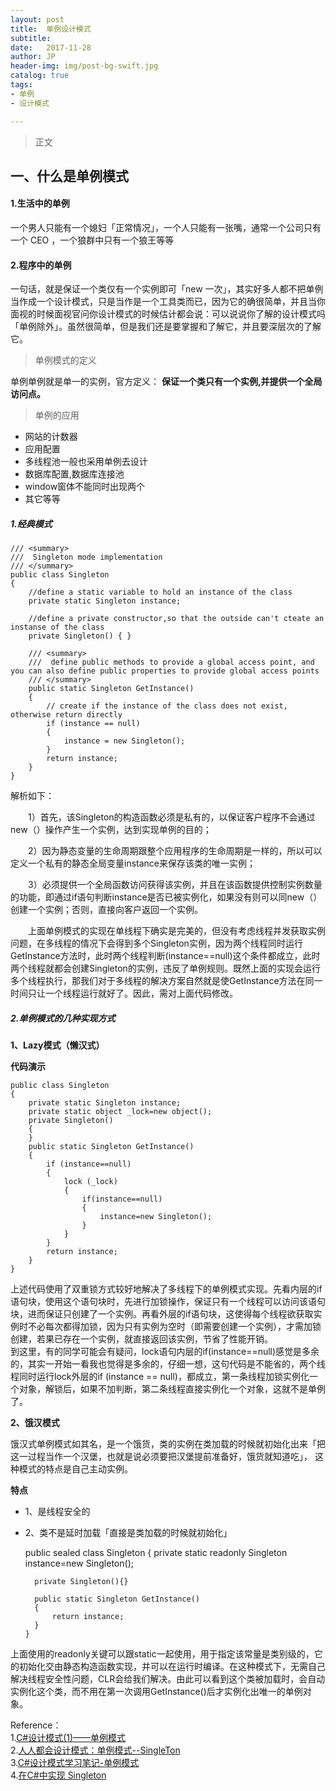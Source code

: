 ```yaml
---
layout: post
title:  单例设计模式
subtitle: 	
date:   2017-11-28
author: JP
header-img: img/post-bg-swift.jpg
catalog: true
tags:
- 单例
- 设计模式

---
```


> 正文

## 一、什么是单例模式 ##

#### 1.生活中的单例
一个男人只能有一个媳妇「正常情况」，一个人只能有一张嘴，通常一个公司只有一个 CEO ，一个狼群中只有一个狼王等等

#### 2.程序中的单例
一句话，就是保证一个类仅有一个实例即可「new 一次」，其实好多人都不把单例当作成一个设计模式，只是当作是一个工具类而已，因为它的确很简单，并且当你面视的时候面视官问你设计模式的时候估计都会说：可以说说你了解的设计模式吗「单例除外」。虽然很简单，但是我们还是要掌握和了解它，并且要深层次的了解它。

> 单例模式的定义

单例单例就是单一的实例，官方定义： **保证一个类只有一个实例,并提供一个全局访问点。**

> 单例的应用

- 网站的计数器
- 应用配置
- 多线程池一般也采用单例去设计
- 数据库配置,数据库连接池
- window窗体不能同时出现两个
- 其它等等

##### 1.经典模式

	/// <summary>
    ///  Singleton mode implementation
    /// </summary>
    public class Singleton
    {
        //define a static variable to hold an instance of the class
        private static Singleton instance;

        //define a private constructor,so that the outside can't cteate an instanse of the class
        private Singleton() { }

        /// <summary>
        ///  define public methods to provide a global access point, and you can also define public properties to provide global access points
        /// </summary>
        public static Singleton GetInstance()
        {
            // create if the instance of the class does not exist, otherwise return directly
            if (instance == null)
            {
                instance = new Singleton();
            }
            return instance;
        }
    }
	

解析如下：

　　1）首先，该Singleton的构造函数必须是私有的，以保证客户程序不会通过new（）操作产生一个实例，达到实现单例的目的；

　　2）因为静态变量的生命周期跟整个应用程序的生命周期是一样的，所以可以定义一个私有的静态全局变量instance来保存该类的唯一实例；

　　3）必须提供一个全局函数访问获得该实例，并且在该函数提供控制实例数量的功能，即通过if语句判断instance是否已被实例化，如果没有则可以同new（）创建一个实例；否则，直接向客户返回一个实例。

　　上面单例模式的实现在单线程下确实是完美的，但没有考虑线程并发获取实例问题，在多线程的情况下会得到多个Singleton实例，因为两个线程同时运行GetInstance方法时，此时两个线程判断(instance==null)这个条件都成立，此时两个线程就都会创建Singleton的实例，违反了单例规则。既然上面的实现会运行多个线程执行，那我们对于多线程的解决方案自然就是使GetInstance方法在同一时间只让一个线程运行就好了。因此，需对上面代码修改。	

##### 2.单例模式的几种实现方式

**1、Lazy模式（懒汉式）**


**代码演示**

	public class Singleton
	{
	    private static Singleton instance;
	    private static object _lock=new object();
	    private Singleton()
	    {
	    }
	    public static Singleton GetInstance()
	    {
	        if (instance==null)
	        {
	            lock (_lock)
	            {
	                if(instance==null)
	                {
	                    instance=new Singleton();
	                }
	            }
	        }
	        return instance;
	    }
	}

上述代码使用了双重锁方式较好地解决了多线程下的单例模式实现。先看内层的if语句块，使用这个语句块时，先进行加锁操作，保证只有一个线程可以访问该语句块，进而保证只创建了一个实例。再看外层的if语句块，这使得每个线程欲获取实例时不必每次都得加锁，因为只有实例为空时（即需要创建一个实例），才需加锁创建，若果已存在一个实例，就直接返回该实例，节省了性能开销。<br>
到这里，有的同学可能会有疑问，lock语句内层的if(instance==null)感觉是多余的，其实一开始一看我也觉得是多余的，仔细一想，这句代码是不能省的，两个线程同时运行lock外层的if (instance == null)，都成立，第一条线程加锁实例化一个对象，解锁后，如果不加判断，第二条线程直接实例化一个对象，这就不是单例了。


**2、饿汉模式**

饿汉式单例模式如其名，是一个饿货，类的实例在类加载的时候就初始化出来「把这一过程当作一个汉堡，也就是说必须要把汉堡提前准备好，饿货就知道吃」，
这种模式的特点是自己主动实例。

**特点**

- 1、是线程安全的
- 2、类不是延时加载「直接是类加载的时候就初始化」

     public sealed class Singleton
	  {
	    private static readonly Singleton instance=new Singleton();
		
	    private Singleton(){}
	    
	    public static Singleton GetInstance()
	    {
	        return instance;        
	    }
	  }

上面使用的readonly关键可以跟static一起使用，用于指定该常量是类别级的，它的初始化交由静态构造函数实现，并可以在运行时编译。在这种模式下，无需自己解决线程安全性问题，CLR会给我们解决。由此可以看到这个类被加载时，会自动实例化这个类，而不用在第一次调用GetInstance()后才实例化出唯一的单例对象。

Reference：<br>
1.[C#设计模式(1)——单例模式](http://www.cnblogs.com/zhili/p/SingletonPatterm.html)<br>
2.[人人都会设计模式：单例模式--SingleTon](https://mp.weixin.qq.com/s?__biz=MzA3MjgwNDIzNQ==&mid=2651941869&idx=1&sn=daf418bf5f445b856e6828b1d64ee4db&chksm=84fd7909b38af01f972b758ce07f1c2cdbe7fad5c1f868bfaa6d7acbf1b75087d3cb610fb00b&mpshare=1&scene=23&srcid=1115l4KDdG5BNmK2aOGwAKI5#rd)<br>
3.[C#设计模式学习笔记-单例模式](http://www.cnblogs.com/xun126/archive/2011/03/09/1970807.html)<br>
4.[在C#中实现 Singleton](https://msdn.microsoft.com/zh-cn/library/ff650316.aspx)